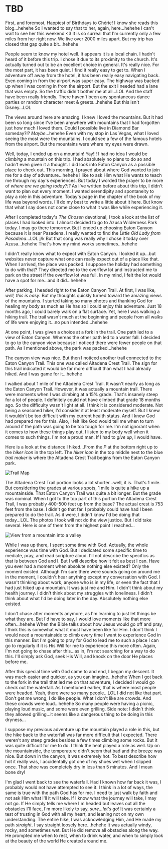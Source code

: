 # TBD

First, and foremost, Happiest of Birthdays to Chérie! I know she reads this blog...hehehe So I wanted to say that to her, again, here...hehehe I can't wait to see her this weekend <3 It is so surreal that I'm currently only a few miles from her right now. We live over 2000 miles apart. But my trip has closed that gap quite a bit...hehehe

People seem to know my hotel well. It appears it is a local chain. I hadn't heard of it before this trip. I chose it due to its proximity to the church. It's actually turned out to be an excellent choice in general. It's really nice. For the most part, it has been quiet. I find it really easy to get to. When I adventure off away from the hotel, it has been really easy navigating back. Even coming in from the airport was super easy. The highway was backed up when I was coming in from the airport. But the exit I needed had a lane that was empty. So the traffic didn't bother me at all...LOL And the staff have been really friendly. There haven't been any spontaneous dance parties or random character meet & greets...hehehe But this isn't Disney...LOL

The views around here are amazing. I knew I loved the mountains. But it had been so long since I've been anywhere with mountains that I had forgotten just how much I loved them. Could I possible live in Diamond Bar someday?!? *Maybe*...hehehe Even with my stop in Las Vegas, what I loved seeing the most were the mountains. I could see a few of the famous hotels from the airport. But the mountains were where my eyes were drawn.

Well, today, I ended up on a mountain! Yay!!! I had no idea I would be *climbing* a mountain on this trip. I had absolutely no plans to do so and hadn't even given it a thought. I did look into Eaton Canyon as a possible place to check out. This morning, I prayed about where God wanted to join me for a day of adventure...hehehe I like to ask Him what He wants to teach me through my day's experiences. But today I worded the prayer to be more of *where are we going today?!?* As I've written before about this trip, I didn't want to plan out every moment. I wanted serendipity and spontaneity to play a role in this adventure. Today's page in the chapter of the book of my life was beyond words. I'll do my best to write a little about it here. But know that what I say does not come close to what it was like while experiencing it.

After I completed today's *The Chosen* devotional, I took a look at the list of places I had looked into. I almost decided to go to Azusa Wilderness Park today. I may go there tomorrow. But I ended up choosing Eaton Canyon because it is near Pasadena. I really wanted to find the *Little Old Lady from Pasadena*...LOL j/k But that song was really why I chose it today over Azusa...hehehe That's how my mind works sometimes...hehehe

I didn't really know what to expect with Eaton Canyon. I looked it up...but websites never capture what one can really expect out of a place like that. When I arrived, the place was packed. I suppose the holiday had something to do with that? They directed me to the overflow lot and instructed me to park on the street if the overflow lot was full. In my mind, I felt the lot would have a spot for me...and it did...hehehe

After parking, I headed right to the Eaton Canyon Trail. At first, I was like, *well, this is easy*. But my thoughts quickly turned toward the amazing views of the mountains. I started taking so many photos and thanking God for healing my body as much as He has so I could enjoy this adventure. Just 18 months ago, I could barely walk on a flat surface. Yet, here I was walking a hiking trail. The trail wasn't much at the beginning and people from all walks of life were enjoying it...no pun intended...hehehe

At one point, I was given a choice at a fork in the trail. One path led to a view of Eaton Canyon. Whereas the other path led to a water fall. I decided to go to the canyon view because I noticed there were fewer people on that path. As I mentioned above, the park was packed...hehehe

The canyon view was nice. But then I noticed another trail connected to the Eaton Canyon Trail. This one was called Altadena Crest Trail. The sign for this trail indicated it would be far more difficult than what I had already hiked. And I was game for it...hehehe

I walked about 1 mile of the Altadena Crest Trail. It wasn't nearly as long as the Eaton Canyon Trail. However, it was actually a mountain trail. There were moments when I was climbing at a 15% grade. That's insanely steep for a lot of people. I definitely could not have climbed that grade 18 months ago. So the difficulty wasn't light at all. I think it is considered moderate. Not being a seasoned hiker, I'd consider it at least moderate myself. But I knew it wouldn't be too difficult with my current health status. And I knew God had prepared me for this. Also, I felt like God would tell me when to turn around if the path was going to be too tough for me. I'm not ignorant when it comes to how these things play out. I listen to my body well when it comes to such things. I'm not a proud man. If I had to *give up*, I would have.

Here is a look at the distance I hiked...From the *P* at the bottom right up to the *hiker icon* in the top left. The *hiker icon* in the top middle next to the blue *trail maker* is where the Altadena Crest Trail begins from the Eaton Canyon park.

![Trail Map](./media/04-trail-map.jpeg)

The Altadena Crest Trail portion looks a lot shorter...well, it is. That's 1 mile. But considering the grades at various spots, 1 mile is quite a hike up a mountainside. That Eaton Canyon Trail was quite a bit longer. But the grade was nominal. When I got to the top part of this portion the Altadena Crest Trail, I was probably 400-500 feet up from the base? The actual crest is 753 feet from the base. I didn't go that far. I probably could have had I been prepared to do the trail. As it were, I didn't know I'd be doing that today...LOL The photos I took will not do the view justice. But I did take several. Here is one of them from the highest point I reached...

![View from a mountain into a valley](./media/IMG_8845.jpeg)

While I was up there, I spent some time with God. Actually, the whole experience was time with God. But I dedicated some specific time to mediate, pray, and read scripture aloud. I'll not describe the specifics as that is between God and I. But I will describe how it felt as best I can. Have you ever had a moment when absolute nothing else existed? Only the moment existed. Although I'm sure there were sounds going on around me in the moment, I couldn't hear anything except my conversation with God. I wasn't thinking about work, anyone who is in my life, or even the fact that I had just hiked up a mountain. It was just me and Him. I didn't think about my health journey. I didn't think about my struggles with loneliness. I didn't think about what I'd be doing later in the day. Absolutely nothing else existed.

I don't chase after moments anymore, as I'm learning to just let things be what they are. But I'd have to say, I would love moments like that more often...hehehe When the Bible talks about how Jesus would go off and pray, I think this is somewhat what it must have been like for Him. I don't think I would need a mountainside to climb every time I want to experience God in this manner. But I'm going to pray for God to lead me to such a place I can go to regularly if it is His Will for me to experience this more often. Again, I'm not going to chase after this...as in, I'm not searching for a way to do this. I'll simply ask God, seek His Will, and knock on the door He places before me.

After this special time with God came to and end, I began my descent. It was much easier and quicker, as you can imagine...hehehe When I got back to the fork in the trail that led me on that adventure, I decided I would go check out the waterfall. As I mentioned earlier, that is where most people were headed. Yeah, there were so many people...LOL I did not like that part. Don't get me wrong, I do like people. What I don't like are crowds. And these crowds were loud...hehehe So many people were having a picnic, playing loud music, and some were even grilling. Side note: I didn't think they allowed grilling...it seems like a dangerous thing to be doing in this dryness...

I suppose my previous adventure up the mountain played a role in this, but the hike back to the waterfall was far more difficult that I expected. There weren't any steep grades besides a few times climbing some rocks. But it was quite difficult for me to do. I think the heat played a role as well. Up on the mountainside, the temperature didn't seem that bad and the breeze was nice. But down in the canyon, it was extremely hot. To best describe how hot it really was, I accidentally got one of my shoes wet when I slipped once. That shoe was completely dry in less than 5 minutes. And I mean bone dry!

I'm glad I went back to see the waterfall. Had I known how far back it was, I probably would not have attempted to see it. I think in a lot of ways, the same is true with the path God has for me. I need to just walk by faith and not ask Him what I'll it will take. If I know what the journey will take, I may not go. If He simply tells me where I'm headed but leaves out all the obstacles I'll face, I'm more likely to say, *sure...let's go!* It was certainly a test of trusting in God with all my heart, and leaning not on my own understanding. The entire hike, I was acknowledging Him, and He made my path *straight*. I say straight loosely here...hehehe It was actually windy, rocky, and sometimes wet. But He did remove all obstacles along the way. He prompted me when to rest, when to drink water, and when to simply look at the beauty of the world He created around me.